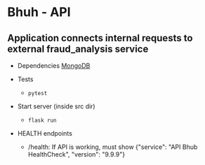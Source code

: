 # Bhuh - API

## Application connects internal requests to external fraud_analysis service

 + Dependencies
   [MongoDB](https://www.mongodb.com/docs/manual/installation/)

 + Tests
   + `pytest`

 + Start server (inside src dir)
    + `flask run`

 + HEALTH endpoints
    + /health: If API is working, must show {"service": "API Bhub HealthCheck", "version": "9.9.9"}

